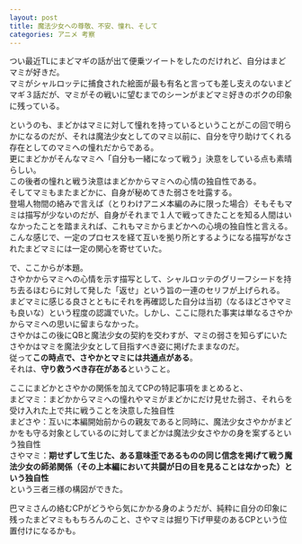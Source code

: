 ```yaml
---
layout: post
title: 魔法少女への尊敬、不安、憧れ、そして
categories: アニメ 考察
---
```


つい最近TLにまどマギの話が出て便乗ツイートをしたのだけれど、自分はまどマミが好きだ。  
マミがシャルロッテに捕食された絵面が最も有名と言っても差し支えのないまどマギ３話だが、マミがその戦いに望むまでのシーンがまどマミ好きのボクの印象に残っている。

というのも、まどかはマミに対して憧れを持っているということがこの回で明らかになるのだが、それは魔法少女としてのマミ以前に、自分を守り助けてくれる存在としてのマミへの憧れだからである。  
更にまどかがそんなマミへ「自分も一緒になって戦う」決意をしている点も素晴らしい。  
この後者の憧れと戦う決意はまどかからマミへの心情の独自性である。  
そしてマミもまたまどかに、自身が秘めてきた弱さを吐露する。  
登場人物間の絡みで言えば（とりわけアニメ本編のみに限った場合）そもそもマミは描写が少ないのだが、自身がそれまで１人で戦ってきたことを知る人間はいなかったことを踏まえれば、これもマミからまどかへの心境の独自性と言える。  
こんな感じで、一定のプロセスを経て互いを拠り所とするようになる描写がなされたまどマミには一定の関心を寄せていた。  
  
で、ここからが本題。  
さやかからマミへの心情を示す描写として、シャルロッテのグリーフシードを持ち去るほむらに対して発した「返せ」という旨の一連のセリフが上げられる。  
まどマミに感じる良さとともにそれを再確認した自分は当初（なるほどさやマミも良いな）という程度の認識でいた。しかし、ここに隠れた事実は単なるさやかからマミへの思いに留まらなかった。  
さやかはこの後にQBと魔法少女の契約を交わすが、マミの弱さを知らずにいたさやかはマミを魔法少女として目指すべき姿に掲げたままなのだ。  
従って**この時点で、さやかとマミには共通点がある**。  
それは、**守り救うべき存在がある**ということ。  
  
ここにまどかとさやかの関係を加えてCPの特記事項をまとめると、  
まどマミ：まどかからマミへの憧れやマミがまどかにだけ見せた弱さ、それらを受け入れた上で共に戦うことを決意した独自性  
まどさや：互いに本編開始前からの親友であると同時に、魔法少女さやかがまどかをも守る対象としているのに対してまどかは魔法少女さやかの身を案ずるという独自性  
さやマミ：**期せずして生じた、ある意味歪であるものの同じ信念を掲げて戦う魔法少女の師弟関係（その上本編において共闘が日の目を見ることはなかった）という独自性**  
という三者三様の構図ができた。  
  
巴マミさんの絡むCPがどうやら気にかかる身のようだが、純粋に自分の印象に残ったまどマミももちろんのこと、さやマミは掘り下げ甲斐のあるCPという位置付けになるかも。  
